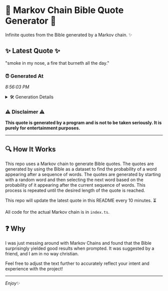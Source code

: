 # 📖 Markov Chain Bible Quote Generator 📖

Infinite quotes from the Bible generated by a Markov chain. ✨

## ✨ Latest Quote ✨
"smoke in my nose, a fire that burneth all the day."

### ⏰ Generated At
*8:56:03 PM*

<details>
    <summary>🛠️ Generation Details</summary>
    <p>
        <strong>🌱 Seed:</strong> smoke<br>
        <strong>🔄 Iterations:</strong> 10<br>
        <strong>📜 Context History:</strong><br>[ smoke ]: in<br>[ smoke, in ]: my<br>[ smoke, in, my ]: nose,<br>[ smoke, in, my, nose, ]: a<br>[ smoke, in, my, nose,, a ]: fire<br>[ smoke, in, my, nose,, a, fire ]: that<br>[ in, my, nose,, a, fire, that ]: burneth<br>[ my, nose,, a, fire, that, burneth ]: all<br>[ nose,, a, fire, that, burneth, all ]: the<br>[ a, fire, that, burneth, all, the ]: day.<br>
    </p>
</details>

### ⚠️ Disclaimer ⚠️
**This quote is generated by a program and is not to be taken seriously. It is purely for entertainment purposes.**

---

## 🔍 How It Works

This repo uses a Markov chain to generate Bible quotes. The quotes are generated by using the Bible as a dataset to find the probability of a word appearing after a sequence of words. The quotes are generated by starting with a random word and then selecting the next word based on the probability of it appearing after the current sequence of words. This process is repeated until the desired length of the quote is reached.

This repo will update the latest quote in this README every 10 minutes. ⏳

All code for the actual Markov chain is in `index.ts`.

## ❓ Why

I was just messing around with Markov Chains and found that the Bible surprisingly yielded good results when prompted. 
It was suggested by a friend, and I am in no way christian.

Feel free to adjust the text further to accurately reflect your intent and experience with the project!

---

*Enjoy*✨
